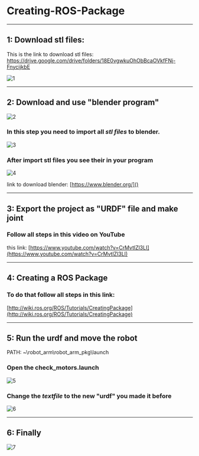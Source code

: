 # Creating-ROS-Package

___

## 1: Download **stl** files:

This is the link to download stl files: https://drive.google.com/drive/folders/18E0vgwkuOhObBcaOVkfFNj-FnycijkbE


![1](https://user-images.githubusercontent.com/65435678/183786062-8acfde6f-008c-40d2-bf56-def9ee730936.png)
***

## 2: Download and use "blender program"
![2](https://user-images.githubusercontent.com/65435678/183786063-5baeaf49-3c80-4815-b4e5-88a55e1de85d.png)

### In this step you need to import all _stl files_ to blender.
![3](https://user-images.githubusercontent.com/65435678/183786064-769fc144-0790-4785-9e99-f71630b4184e.png)

### After import stl files you see their in  your program

![4](https://user-images.githubusercontent.com/65435678/183786065-e6c8b275-0c2e-49a7-b9b0-e402afc3bcbb.png)

link to download blender: 
[https://www.blender.org/]()

***
## 3: Export the project as "URDF" file and make joint

### Follow all steps in this video on YouTube 

this link: 
[https://www.youtube.com/watch?v=CrMvtlZl3LI](https://www.youtube.com/watch?v=CrMvtlZl3LI)


***
## 4: Creating a ROS Package

### To do that follow all steps in this link:
[http://wiki.ros.org/ROS/Tutorials/CreatingPackage](http://wiki.ros.org/ROS/Tutorials/CreatingPackage)

***
## 5: Run the urdf and move the robot

PATH: ~\robot_arm\robot_arm_pkg\launch

### **Open the check_motors.launch**

![5](https://user-images.githubusercontent.com/65435678/183786067-0f19be32-752f-469b-8038-6c9db84e52ad.png)

### Change the *textfile* to the new "urdf" you made it before

![6](https://user-images.githubusercontent.com/65435678/183786069-124659e3-ba38-4dbe-92da-2f03d93ed46f.png)

***

## 6: Finally

![7](https://user-images.githubusercontent.com/65435678/183786056-f8447d0f-dd0f-4418-8be4-27b5ff039dbc.png)























